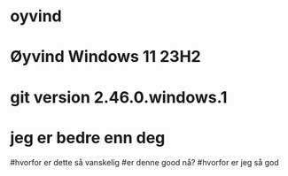 # oyvind
# Øyvind Windows 11 23H2
# git version 2.46.0.windows.1
# jeg er bedre enn deg
#hvorfor er dette så vanskelig
#er denne good nå?
#hvorfor er jeg så god
